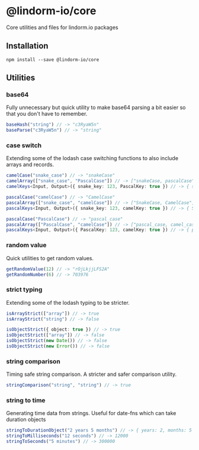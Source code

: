 # @lindorm-io/core
Core utilities and files for lindorm.io packages

## Installation
```shell script
npm install --save @lindorm-io/core
```

## Utilities

### base64
Fully unnecessary but quick utility to make base64 parsing a bit easier so that you don't have to remember.
```typescript
baseHash("string") // -> "c3RyaW5n"
baseParse("c3RyaW5n") // -> "string"
```

### case switch
Extending some of the lodash case switching functions to also include arrays and records.
```typescript
camelCase("snake_case") // -> "snakeCase"
camelArray(["snake_case", "PascalCase"]) // -> ["snakeCase, pascalCase"]
camelKeys<Input, Output>({ snake_key: 123, PascalKey: true }) // -> { snakeKey: 123, pascalKey: true }

pascalCase("camelCase") // -> "CamelCase"
pascalArray(["snake_case", "camelCase"]) // -> ["SnakeCase, CamelCase"]
pascalKeys<Input, Output>({ snake_key: 123, camelKey: true }) // -> { SnakeKey: 123, CamelKey: true }

pascalCase("PascalCase") // -> "pascal_case"
pascalArray(["PascalCase", "camelCase"]) // -> ["pascal_case, camel_case"]
pascalKeys<Input, Output>({ PascalKey: 123, camelKey: true }) // -> { pascal_key: 123, camel_key: true }
```

### random value
Quick utilities to get random values.
```typescript
getRandomValue(12) // -> "rOjLkjjLFS2A"
getRandomNumber(6) // -> 703976
```

### strict typing
Extending some of the lodash typing to be stricter.
```typescript
isArrayStrict(["array"]) // -> true
isArrayStrict("string") // -> false

isObjectStrict({ object: true }) // -> true
isObjectStrict(["array"]) // -> false
isObjectStrict(new Date()) // -> false
isObjectStrict(new Error()) // -> false
```

### string comparison
Timing safe string comparison. A stricter and safer comparison utility.
```typescript
stringComparison("string", "string") // -> true
```

### string to time
Generating time data from strings. Useful for date-fns which can take duration objects
```typescript
stringToDurationObject("2 years 5 months") // -> { years: 2, months: 5 }
stringToMilliseconds("12 seconds") // -> 12000
stringToSeconds("5 minutes") // -> 300000
```
